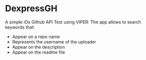 # DexpressGH
A simple iOs Github API Test using VIPER:
The app allows to search keywords that:
  - Appear on a repo name
  - Represents the username of the uploader
  - Appear on the description
  - Appear on the readme file
